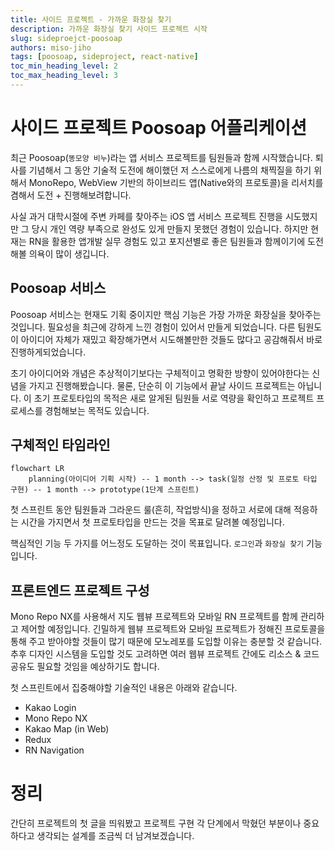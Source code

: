 ```yaml
---
title: 사이드 프로젝트 - 가까운 화장실 찾기
description: 가까운 화장실 찾기 사이드 프로젝트 시작
slug: sideproejct-poosoap
authors: miso-jiho
tags: [poosoap, sideproject, react-native]
toc_min_heading_level: 2
toc_max_heading_level: 3
---
```


# 사이드 프로젝트 Poosoap 어플리케이션

최근 Poosoap(`똥모양 비누`)라는 앱 서비스 프로젝트를 팀원들과 함께 시작했습니다. 퇴사를 기념해서 그 동안 기술적 도전에 해이했던 저 스스로에게 나름의 채찍질을 하기 위해서 MonoRepo, WebView 기반의 하이브리드 앱(Native와의 프로토콜)을 리서치를 겸해서 도전 + 진행해보려합니다.

사실 과거 대학시절에 주변 카페를 찾아주는 iOS 앱 서비스 프로젝트 진행을 시도했지만 그 당시 개인 역량 부족으로 완성도 있게 만들지 못했던 경험이 있습니다. 하지만 현재는 RN을 활용한 앱개발 실무 경험도 있고 포지션별로 좋은 팀원들과 함께이기에 도전해볼 의욕이 많이 생깁니다.

## Poosoap 서비스

Poosoap 서비스는 현재도 기획 중이지만 핵심 기능은 가장 가까운 화장실을 찾아주는 것입니다. 필요성을 최근에 강하게 느낀 경험이 있어서 만들게 되었습니다. 다른 팀원도 이 아이디어 자체가 재밌고 확장해가면서 시도해볼만한 것들도 많다고 공감해줘서 바로 진행하게되었습니다.

초기 아이디어와 개념은 추상적이기보다는 구체적이고 명확한 방향이 있어야한다는 신념을 가지고 진행해봤습니다. 물론, 단순히 이 기능에서 끝날 사이드 프로젝트는 아닙니다. 이 초기 프로토타입의 목적은 새로 알게된 팀원들 서로 역량을 확인하고 프로젝트 프로세스를 경험해보는 목적도 있습니다.

## 구체적인 타임라인

```mermaid
flowchart LR
    planning(아이디어 기획 시작) -- 1 month --> task(일정 산정 및 프로토 타입 구현) -- 1 month --> prototype(1단계 스프린트)
```

첫 스프린트 동안 팀원들과 그라운드 룰(흔히, 작업방식)을 정하고 서로에 대해 적응하는 시간을 가지면서 첫 프로토타입을 만드는 것을 목표로 달려볼 예정입니다.

핵심적인 기능 두 가지를 어느정도 도달하는 것이 목표입니다. `로그인`과 `화장실 찾기` 기능입니다.

## 프론트엔드 프로젝트 구성

Mono Repo NX를 사용해서 지도 웹뷰 프로젝트와 모바일 RN 프로젝트를 함께 관리하고 제어할 예정입니다. 긴밀하게 웹뷰 프로젝트와 모바일 프로젝트가 정해진 프로토콜을 통해 주고 받아야할 것들이 많기 때문에 모노레포를 도입할 이유는 충분할 것 같습니다. 추후 디자인 시스템을 도입할 것도 고려하면 여러 웹뷰 프로젝트 간에도 리소스 & 코드 공유도 필요할 것임을 예상하기도 합니다.

첫 스프린트에서 집중해야할 기술적인 내용은 아래와 같습니다.

- Kakao Login
- Mono Repo NX
- Kakao Map (in Web)
- Redux
- RN Navigation

# 정리

간단히 프로젝트의 첫 글을 띄워봤고 프로젝트 구현 각 단계에서 막혔던 부분이나 중요하다고 생각되는 설계를 조금씩 더 남겨보겠습니다.
